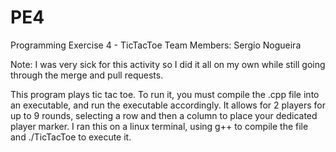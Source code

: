 # PE4
Programming Exercise 4 - TicTacToe
Team Members: Sergio Nogueira

Note: I was very sick for this activity so I did it all on my own while still going through the merge and pull requests.

This program plays tic tac toe. To run it, you must compile the .cpp file into an executable, and run the executable accordingly. It allows for 2 players for up to 9 rounds, selecting a row and then a column to place your dedicated player marker. I ran this on a linux terminal, using g++ to compile the file and ./TicTacToe to execute it.
